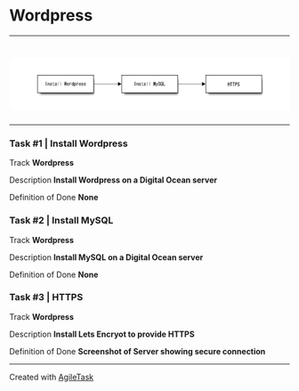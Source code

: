 # Wordpress

***
# ![](./Wordpress.png)

***

### Task #1 |  Install Wordpress 

Track **Wordpress**

Description **Install Wordpress on a Digital Ocean server**

Definition of Done **None**

### Task #2 |  Install MySQL

Track **Wordpress**

Description **Install MySQL on a Digital Ocean server**

Definition of Done **None**

### Task #3 |  HTTPS

Track **Wordpress**

Description **Install Lets Encryot to provide HTTPS**

Definition of Done **Screenshot of Server showing secure connection**
***
Created with [AgileTask](https://github.com/gregorycoleman/AgileTask)
